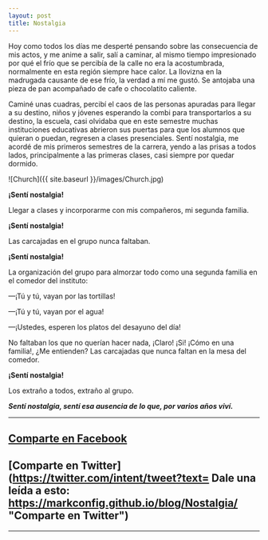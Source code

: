 ```yaml
---
layout: post
title: Nostalgia 
---
```


Hoy como todos los días me desperté pensando sobre las consecuencia de mis actos, y me anime a salir, salí a caminar, al mismo tiempo impresionado por qué el frío que se percibía de la calle no era la acostumbrada, normalmente en esta región siempre hace calor. La llovizna en la madrugada causante de ese frío, la verdad a mí me gustó. Se antojaba una pieza de pan acompañado de cafe o chocolatito caliente.

Caminé unas cuadras, percibí el caos de las personas apuradas para llegar a su destino, niños y jóvenes esperando la combi para transportarlos a su destino, la escuela, casi olvidaba que en este semestre muchas instituciones educativas abrieron sus puertas para que los alumnos que quieran o puedan, regresen a clases presenciales. Sentí nostalgia, me acordé de mis primeros semestres de la carrera, yendo a las prisas a todos lados, principalmente a las primeras clases, casi siempre por quedar dormido.


![Church]({{ site.baseurl }}/images/Church.jpg)

**¡Sentí nostalgia!**

Llegar a clases y incorporarme con mis compañeros, mi segunda familia.

**¡Sentí nostalgia!**

Las carcajadas en el grupo nunca faltaban.

**¡Sentí nostalgia!**

La organización del grupo para almorzar todo como una segunda familia en el comedor del instituto:

—¡Tú y tú, vayan por las tortillas! 

—¡Tú y tú, vayan por el agua! 

—¡Ustedes, esperen los platos del desayuno del día!


No faltaban los que no querían hacer nada, ¡Claro! ¡Si! ¡Cómo en una familia!, ¿Me entienden? 
Las carcajadas que nunca faltan en la mesa del comedor.

**¡Sentí nostalgia!**

Los extraño a todos, extraño al grupo.

***Sentí nostalgia, sentí esa ausencia de lo que, por varios años viví.***


***

## [Comparte en Facebook](https://www.facebook.com/sharer/sharer.php?u=https://markconfig.github.io/blog/Nostalgia/ "Comparte en Facebook")

## [Comparte en Twitter](https://twitter.com/intent/tweet?text= Dale una leída a esto: https://markconfig.github.io/blog/Nostalgia/ "Comparte en Twitter")

***
